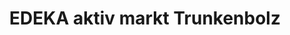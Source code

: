 ---
title: "EDEKA aktiv markt Trunkenbolz"
url: /schwanau/edeka-aktiv-markt-trunkenbolz/
shop: Supermarkt
---